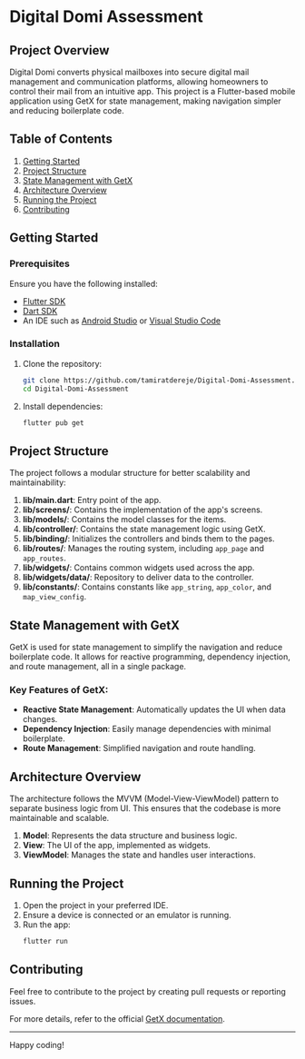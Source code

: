 # Digital Domi Assessment

## Project Overview

Digital Domi converts physical mailboxes into secure digital mail management and communication platforms, allowing homeowners to control their mail from an intuitive app. This project is a Flutter-based mobile application using GetX for state management, making navigation simpler and reducing boilerplate code.

## Table of Contents
1. [Getting Started](#getting-started)
2. [Project Structure](#project-structure)
3. [State Management with GetX](#state-management-with-getx)
4. [Architecture Overview](#architecture-overview)
5. [Running the Project](#running-the-project)
6. [Contributing](#contributing)

## Getting Started

### Prerequisites

Ensure you have the following installed:
- [Flutter SDK](https://flutter.dev/docs/get-started/install)
- [Dart SDK](https://dart.dev/get-dart)
- An IDE such as [Android Studio](https://developer.android.com/studio) or [Visual Studio Code](https://code.visualstudio.com/)

### Installation

1. Clone the repository:
    ```sh
    git clone https://github.com/tamiratdereje/Digital-Domi-Assessment.git
    cd Digital-Domi-Assessment
    ```
2. Install dependencies:
    ```sh
    flutter pub get
    ```

## Project Structure

The project follows a modular structure for better scalability and maintainability:

1. **lib/main.dart**: Entry point of the app.
2. **lib/screens/**: Contains the implementation of the app's screens.
3. **lib/models/**: Contains the model classes for the items.
4. **lib/controller/**: Contains the state management logic using GetX.
5. **lib/binding/**: Initializes the controllers and binds them to the pages.
6. **lib/routes/**: Manages the routing system, including `app_page` and `app_routes`.
7. **lib/widgets/**: Contains common widgets used across the app.
8. **lib/widgets/data/**: Repository to deliver data to the controller.
9. **lib/constants/**: Contains constants like `app_string`, `app_color`, and `map_view_config`.

## State Management with GetX

GetX is used for state management to simplify the navigation and reduce boilerplate code. It allows for reactive programming, dependency injection, and route management, all in a single package.

### Key Features of GetX:
- **Reactive State Management**: Automatically updates the UI when data changes.
- **Dependency Injection**: Easily manage dependencies with minimal boilerplate.
- **Route Management**: Simplified navigation and route handling.

## Architecture Overview

The architecture follows the MVVM (Model-View-ViewModel) pattern to separate business logic from UI. This ensures that the codebase is more maintainable and scalable.

1. **Model**: Represents the data structure and business logic.
2. **View**: The UI of the app, implemented as widgets.
3. **ViewModel**: Manages the state and handles user interactions.

## Running the Project

1. Open the project in your preferred IDE.
2. Ensure a device is connected or an emulator is running.
3. Run the app:
    ```sh
    flutter run
    ```

## Contributing

Feel free to contribute to the project by creating pull requests or reporting issues. 

For more details, refer to the official [GetX documentation](https://pub.dev/packages/get).

---

Happy coding!
